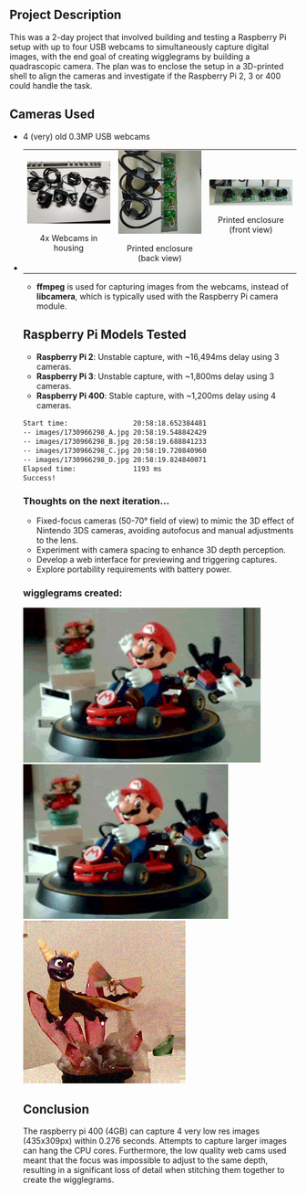 ## Project Description
This was a 2-day project that involved building and testing a Raspberry Pi setup with up to four USB webcams to simultaneously capture digital images, with the end goal of creating wigglegrams by building a quadrascopic camera. The plan was to enclose the setup in a 3D-printed shell to align the cameras and investigate if the Raspberry Pi 2, 3 or 400 could handle the task.

## Cameras Used
- 4 (very) old 0.3MP USB webcams
- <table>
  <tr>
    <td style="text-align: center;">
      <img src="readme/webcams_1.jpg" alt="4x Webcams in housing" width="200"/>
      <p>4x Webcams in housing</p>
    </td>
    <td style="text-align: center;">
      <img src="readme/webcams_2_back.jpg" alt="Printed enclosure (back view)" width="200"/>
      <p>Printed enclosure (back view)</p>
    </td>
    <td style="text-align: center;">
      <img src="readme/webcams_3_front.jpg" alt="Printed enclosure (front view)" width="200"/>
      <p>Printed enclosure (front view)</p>
    </td>
  </tr>
</table>

- **ffmpeg** is used for capturing images from the webcams, instead of **libcamera**, which is typically used with the Raspberry Pi camera module.

## Raspberry Pi Models Tested
- **Raspberry Pi 2**: Unstable capture, with ~16,494ms delay using 3 cameras.
- **Raspberry Pi 3**: Unstable capture, with ~1,800ms delay using 3 cameras.
- **Raspberry Pi 400**: Stable capture, with ~1,200ms delay using 4 cameras.
```
Start time:                20:58:18.652384481
-- images/1730966298_A.jpg 20:58:19.548842429
-- images/1730966298_B.jpg 20:58:19.688841233
-- images/1730966298_C.jpg 20:58:19.720840960
-- images/1730966298_D.jpg 20:58:19.824840071
Elapsed time:              1193 ms
Success!
```

### Thoughts on the next iteration...
- Fixed-focus cameras (50-70° field of view) to mimic the 3D effect of Nintendo 3DS cameras, avoiding autofocus and manual adjustments to the lens.
- Experiment with camera spacing to enhance 3D depth perception.
- Develop a web interface for previewing and triggering captures.
- Explore portability requirements with battery power.

### wigglegrams created:
![](readme/1731046338_A.gif)
![](readme/1731046338_B.gif)
![](readme/1731052035_A.gif)

 ## Conclusion
 The raspberry pi 400 (4GB) can capture 4 very low res images (435x309px) within 0.276 seconds. Attempts to capture larger images can hang the CPU cores. Furthermore, the low quality web cams used meant that the focus was impossible to adjust to the same depth, resulting in a significant loss of detail when stitching them together to create the wigglegrams. 

